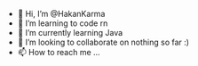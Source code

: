 - 👋 Hi, I’m @HakanKarma
- 👀 I’m learning to code rn
- 🌱 I’m currently learning Java
- 💞️ I’m looking to collaborate on nothing so far :)
- 📫 How to reach me ...

<!---
HakanKarma/HakanKarma is a ✨ special ✨ repository because its `README.md` (this file) appears on your GitHub profile.
You can click the Preview link to take a look at your changes.
--->
